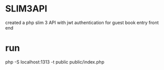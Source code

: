 # SLIM3API
created a php slim 3 API with jwt authentication for guest book entry front end

# run
php -S localhost:1313 -t public public/index.php